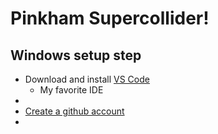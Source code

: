 # Pinkham Supercollider!

## Windows setup step
- Download and install [VS Code](https://code.visualstudio.com/)
    - My favorite IDE
- 
- [Create a github account](https://github.com/) 
- 